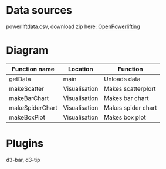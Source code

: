 Data sources
======================

powerliftdata.csv, download zip here: [OpenPowerlifting](https://www.openpowerlifting.org/data.html)

Diagram
======================

| Function name  | Location       | Function    |
| ------------- | ------------- | ------------ |
| getData       | main          | Unloads data  |
| makeScatter   | Visualisation  | Makes scatterplort |
| makeBarChart  | Visualisation  | Makes bar chart |
| makeSpiderChart | Visualisation | Makes spider chart |
| makeBoxPlot | Visualisation | Makes box plot |

Plugins
======================

d3-bar, d3-tip
